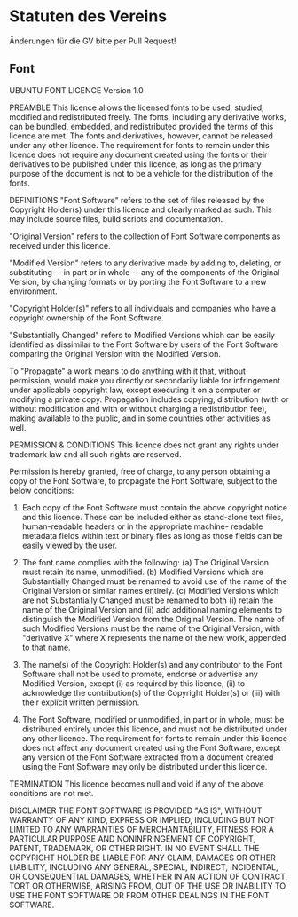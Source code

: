 # Statuten des Vereins
Änderungen für die GV bitte per Pull Request!


## Font
UBUNTU FONT LICENCE Version 1.0

PREAMBLE
This licence allows the licensed fonts to be used, studied, modified and
redistributed freely. The fonts, including any derivative works, can be
bundled, embedded, and redistributed provided the terms of this licence
are met. The fonts and derivatives, however, cannot be released under
any other licence. The requirement for fonts to remain under this
licence does not require any document created using the fonts or their
derivatives to be published under this licence, as long as the primary
purpose of the document is not to be a vehicle for the distribution of
the fonts.

DEFINITIONS
"Font Software" refers to the set of files released by the Copyright
Holder(s) under this licence and clearly marked as such. This may
include source files, build scripts and documentation.

"Original Version" refers to the collection of Font Software components
as received under this licence.

"Modified Version" refers to any derivative made by adding to, deleting,
or substituting -- in part or in whole -- any of the components of the
Original Version, by changing formats or by porting the Font Software to
a new environment.

"Copyright Holder(s)" refers to all individuals and companies who have a
copyright ownership of the Font Software.

"Substantially Changed" refers to Modified Versions which can be easily
identified as dissimilar to the Font Software by users of the Font
Software comparing the Original Version with the Modified Version.

To "Propagate" a work means to do anything with it that, without
permission, would make you directly or secondarily liable for
infringement under applicable copyright law, except executing it on a
computer or modifying a private copy. Propagation includes copying,
distribution (with or without modification and with or without charging
a redistribution fee), making available to the public, and in some
countries other activities as well.

PERMISSION & CONDITIONS
This licence does not grant any rights under trademark law and all such
rights are reserved.

Permission is hereby granted, free of charge, to any person obtaining a
copy of the Font Software, to propagate the Font Software, subject to
the below conditions:

1) Each copy of the Font Software must contain the above copyright
notice and this licence. These can be included either as stand-alone
text files, human-readable headers or in the appropriate machine-
readable metadata fields within text or binary files as long as those
fields can be easily viewed by the user.

2) The font name complies with the following:
(a) The Original Version must retain its name, unmodified.
(b) Modified Versions which are Substantially Changed must be renamed to
avoid use of the name of the Original Version or similar names entirely.
(c) Modified Versions which are not Substantially Changed must be
renamed to both (i) retain the name of the Original Version and (ii) add
additional naming elements to distinguish the Modified Version from the
Original Version. The name of such Modified Versions must be the name of
the Original Version, with "derivative X" where X represents the name of
the new work, appended to that name.

3) The name(s) of the Copyright Holder(s) and any contributor to the
Font Software shall not be used to promote, endorse or advertise any
Modified Version, except (i) as required by this licence, (ii) to
acknowledge the contribution(s) of the Copyright Holder(s) or (iii) with
their explicit written permission.

4) The Font Software, modified or unmodified, in part or in whole, must
be distributed entirely under this licence, and must not be distributed
under any other licence. The requirement for fonts to remain under this
licence does not affect any document created using the Font Software,
except any version of the Font Software extracted from a document
created using the Font Software may only be distributed under this
licence.

TERMINATION
This licence becomes null and void if any of the above conditions are
not met.

DISCLAIMER
THE FONT SOFTWARE IS PROVIDED "AS IS", WITHOUT WARRANTY OF ANY KIND,
EXPRESS OR IMPLIED, INCLUDING BUT NOT LIMITED TO ANY WARRANTIES OF
MERCHANTABILITY, FITNESS FOR A PARTICULAR PURPOSE AND NONINFRINGEMENT OF
COPYRIGHT, PATENT, TRADEMARK, OR OTHER RIGHT. IN NO EVENT SHALL THE
COPYRIGHT HOLDER BE LIABLE FOR ANY CLAIM, DAMAGES OR OTHER LIABILITY,
INCLUDING ANY GENERAL, SPECIAL, INDIRECT, INCIDENTAL, OR CONSEQUENTIAL
DAMAGES, WHETHER IN AN ACTION OF CONTRACT, TORT OR OTHERWISE, ARISING
FROM, OUT OF THE USE OR INABILITY TO USE THE FONT SOFTWARE OR FROM OTHER
DEALINGS IN THE FONT SOFTWARE.
